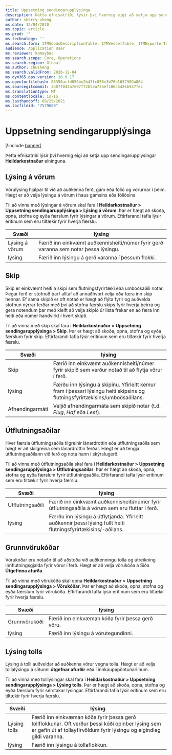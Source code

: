 ```yaml
---
title: Uppsetning sendingarupplýsinga
description: Þetta efnisatriði lýsir því hvernig eigi að setja upp sendingarupplýsingar fyrir Heildarkostnaður eininguna.
author: sherry-zheng
ms.date: 12/04/2020
ms.topic: article
ms.prod: ''
ms.technology: ''
ms.search.form: ITMGoodsDescriptionTable, ITMVesselTable, ITMExporterTable, ITMCommodityCodeTable, ITMCustomsDescription
audience: Application User
ms.reviewer: kamaybac
ms.search.scope: Core, Operations
ms.search.region: Global
ms.author: chuzheng
ms.search.validFrom: 2020-12-04
ms.dyn365.ops.version: 10.0.17
ms.openlocfilehash: 86350acfd056be2b43fc856e3b76b1632989a804
ms.sourcegitcommit: 3b87f042a7e97f72b5aa73bef186c5426b937fec
ms.translationtype: MT
ms.contentlocale: is-IS
ms.lasthandoff: 09/29/2021
ms.locfileid: "7579689"
---
```

# <a name="shipping-information-setup"></a>Uppsetning sendingarupplýsinga

[!include [banner](../../includes/banner.md)]

Þetta efnisatriði lýsir því hvernig eigi að setja upp sendingarupplýsingar **Heildarkostnaður** eininguna.

## <a name="description-of-goods"></a><a name="description-of-goods"></a>Lýsing á vörum

Vörulýsing hjálpar til við að auðkenna ferð, gám eða fólíó og vörurnar í þeim. Hægt er að velja lýsingu á vörum í haus gámsins eða fólíósins.

Til að vinna með lýsingar á vörum skal fara í **Heildarkostnaður \> Uppsetning sendingarupplýsinga \> Lýsing á vörum**. Þar er hægt að skoða, opna, stofna og eyða færslum fyrir lýsingar á vörum. Eftirfarandi tafla lýsir eritinum sem eru tiltækir fyrir hverja færslu.

| Svæði | lýsing |
|---|---|
| Lýsing á vörum | Færið inn einkvæmt auðkennisheiti/númer fyrir gerð varanna sem notar þessa lýsingu. |
| lýsing | Færið inn lýsingu á gerð varanna í þessum flokki. |

## <a name="vessels"></a><a name="vessels"></a>Skip

Skip er einkvæmt heiti á skipi sem flutningsfyrirtæki eða umboðsaðili notar. Þegar ferð er stofnuð þarf alltaf að annaðhvort velja eða færa inn skip hennar. Ef sama skipið er oft notað er hægt að flýta fyrir og auðvelda stofnun nýrrar ferðar með því að stofna færslu skips fyrir hverja þeirra og gera notendum þar með kleift að velja skipið úr lista frekar en að færa inn heiti eða númer handvirkt í hvert skipti.

Til að vinna með skip skal fara í **Heildarkostnaður \> Uppsetning sendingarupplýsinga \> Skip**. Þar er hægt að skoða, opna, stofna og eyða færslum fyrir skip. Eftirfarandi tafla lýsir eritinum sem eru tiltækir fyrir hverja færslu.

| Svæði | lýsing |
|---|---|
| Skip | Færið inn einkvæmt auðkennisheiti/númer fyrir skipið sem verður notað til að flytja vörur í ferð. |
| lýsing | Færðu inn lýsingu á skipinu. Yfirleitt kemur fram í þessari lýsingu heiti skipsins og flutningsfyrirtækisins/umboðsaðilans. |
| Afhendingarmáti | Veljið afhendingarmáta sem skipið notar (t.d. _Flug_, _Haf_ eða _Lest_). |

## <a name="exporters"></a>Útflutningsaðilar

Hver færsla útflutningsaðila tilgreinir lánardrottin eða útflutningsaðila sem hægt er að skilgreina sem lánardrottin ferðar. Hægt er að tengja útflutningsaðilann við ferð og nota hann í skýrslugerð.

Til að vinna með útflutningsaðila skal fara í **Heildarkostnaður \> Uppsetning sendingarupplýsinga \> Útflutningsaðilar**. Þar er hægt að skoða, opna, stofna og eyða færslum fyrir útflutningsaðila. Eftirfarandi tafla lýsir eritinum sem eru tiltækir fyrir hverja færslu.

| Svæði | lýsing |
|---|---|
| Útflutningsaðili | Færið inn einkvæmt auðkennisheiti/númer fyrir útflutningsaðila á vörum sem eru fluttar í ferð. |
| lýsing | Færðu inn lýsingu á útflytjanda. Yfirleitt auðkennir þessi lýsing fullt heiti flutningsfyrirtækisins/-aðilans. |

## <a name="commodity-codes"></a>Grunnvörukóðar

Vörukóðar eru notaðir til að aðstoða við auðkenningu tolla og útreikning innflutningsgjalda fyrir vörur í ferð. Hægt er að velja vörukóða á Síða **Útgefinna afurða**.

Til að vinna með vörukóða skal opna **Heildarkostnaður \> Uppsetning sendingarupplýsinga \> Vörukóðar**. Þar er hægt að skoða, opna, stofna og eyða færslum fyrir vörukóða. Eftirfarandi tafla lýsir eritinum sem eru tiltækir fyrir hverja færslu.

| Svæði | lýsing |
|---|---|
| Grunnvörukóði | Færið inn einkvæman kóða fyrir þessa gerð vöru. |
| lýsing | Færið inn lýsingu á vörutegundinni. |

## <a name="customs-description"></a>Lýsing tolls

Lýsing á tolli auðveldar að auðkenna vörur vegna tolla. Hægt er að velja tollalýsingu á síðunni **útgefnar afurðir** eða í innkaupapöntunarlínum.

Til að vinna með tolllýsingar skal fara í **Heildarkostnaður \> Uppsetning sendingarupplýsinga \> Lýsing tolls**. Þar er hægt að skoða, opna, stofna og eyða færslum fyrir sérstakar lýsingar. Eftirfarandi tafla lýsir eritinum sem eru tiltækir fyrir hverja færslu.

| Svæði | lýsing |
|---|---|
| Lýsing tolls | Færið inn einkvæman kóða fyrir þessa gerð tollflokkunar. Oft verður þessi kóði opinber lýsing sem er gefin út af tollayfirvöldum fyrir lýsingu og eigindleg gildi varanna. |
| lýsing | Færið inn lýsingu á tollaflokkun. |
